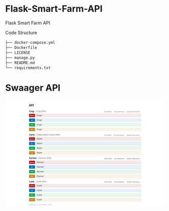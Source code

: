 # Flask-Smart-Farm-API
Flask Smart Farm API

Code Structure
```
├── docker-compose.yml
├── Dockerfile
├── LICENSE
├── manage.py
├── README.md
└── requirements.txt
```

# Swaager API
![](/docs/img/screenshot.png)